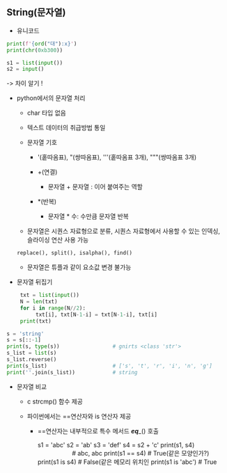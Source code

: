## String(문자열)

- 유니코드

```python
print(f'{ord("대"):x}') 
print(chr(0xb300))  
```

```python
s1 = list(input())
s2 = input() 
```

-> 차이 알기 !

- python에서의 문자열 처리
  
  - char 타입 없음
  
  - 텍스트 데이터의 취급방법 통일
  
  - 문자열 기호
    
    - '(홑따옴표), "(쌍따옴표), '''(홑따옴표 3개), """(쌍따옴표 3개)
    
    - +(연결)
      
      - 문자열 + 문자열 : 이어 붙여주는 역할
    
    - *(반복)
      
      - 문자열 * 수: 수만큼 문자열 반복
  
  - 문자열은 시퀀스 자료형으로 분류, 시퀀스 자료형에서 사용할 수 있는 인덱싱, 슬라이싱 연산 사용 가능
  
  ```python
  replace(), split(), isalpha(), find()
  ```
  
  - 문자열은 튜플과 같이 요소값 변경 불가능

- 문자열 뒤집기
  
  ```python
   txt = list(input())
   N = len(txt)
   for i in range(N//2):
        txt[i], txt[N-1-i] = txt[N-1-i], txt[i]
   print(txt) 
  ```

```python
s = 'string'
s = s[::-1]
print(s, type(s))                 # gnirts <class 'str'>
s_list = list(s)
s_list.reverse()
print(s_list)                     # ['s', 't', 'r', 'i', 'n', 'g']
print(''.join(s_list))            # string
```

- 문자열 비교
  
  - c strcmp() 함수 제공
  
  - 파이썬에서는 ==연산자와 is 연산자 제공
    
    - ==연산자는 내부적으로 특수 메서드 _____eq______() 호출
  
      s1 = 'abc'
      s2 = 'ab'
      s3 = 'def'
      s4 = s2 + 'c'
      print(s1, s4)                     # abc, abc
      print(s1 == s4)                   # True(같은 모양인가?)
      print(s1 is s4)                   # False(같은 메모리 위치인
      print(s1 is 'abc')                # True


